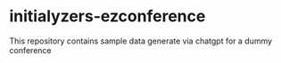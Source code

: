# initialyzers-ezconference
This repository contains sample data generate via chatgpt for a dummy conference 

